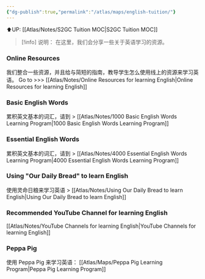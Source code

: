 ```yaml
---
{"dg-publish":true,"permalink":"/atlas/maps/english-tuition/"}
---
```


⬆️UP: [[Atlas/Notes/S2GC Tuition MOC\|S2GC Tuition MOC]]


> [!info] 说明：
在这里，我们会分享一些关于英语学习的资源。

### Online Resources
我们整合一些资源，并且给与简短的指南，教导学生怎么使用线上的资源来学习英语。
Go to >>> [[Atlas/Notes/Online Resources for learning English\|Online Resources for learning English]]
### Basic English Words
累积英文基本的词汇，请到 > [[Atlas/Notes/1000 Basic English Words Learning Program\|1000 Basic English Words Learning Program]]
### Essential English Words
累积英文基本的词汇，请到 > [[Atlas/Notes/4000 Essential English Words Learning Program\|4000 Essential English Words Learning Program]]

### Using "Our Daily Bread" to learn English
使用灵命日粮来学习英语 > [[Atlas/Notes/Using Our Daily Bread to learn English\|Using Our Daily Bread to learn English]]

### Recommended YouTube Channel for learning English
[[Atlas/Notes/YouTube Channels for learning English\|YouTube Channels for learning English]]

### Peppa Pig
使用 Peppa Pig 来学习英语： [[Atlas/Maps/Peppa Pig Learning Program\|Peppa Pig Learning Program]]
